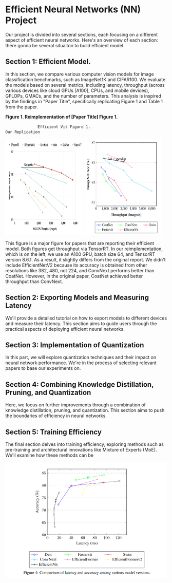 # Efficient Neural Networks (NN) Project

Our project is divided into several sections, each focusing on a different aspect of efficient neural networks. Here's an overview of each section:
there gonna be several situaiton to build efficient model. 

## Section 1: Efficient Model.
In this section, we compare various computer vision models for image classification benchmarks, such as ImageNet1K and CIFAR100. We evaluate the models based on several metrics, including latency, throughput (across various devices like cloud GPUs [A100], CPUs, and mobile devices), GFLOPs, GMACs, and the number of parameters. This analysis is inspired by the findings in "Paper Title", specifically replicating Figure 1 and Table 1 from the paper. 

**Figure 1. Reimplementation of [Paper Title] Figure 1.**

                  Efficient Vit Figure 1.                                                                   Our Replication
<p float="left">
  <img src="/images/efficient_vit_fig1.png" width="48%" height="300px"/>
  <img src="/images/efficient_vit_fig1_rei.png" width="48%" height="300px" />
</p>

This figure is a major figure for papers that are reporting their efficient model. Both figures get throughput via TensorRT. In our reimplementation, which is on the left, we use an A100 GPU, batch size 64, and TensorRT version 8.6.1. As a result, it slightly differs from the original report. We didn't include EfficientNetV2 because its accuracy is obtained from other resolutions like 382, 480, not 224, and ConvNext performs better than CoatNet. However, in the original paper, CoatNet achieved better throughput than ConvNext.


## Section 2: Exporting Models and Measuring Latency
We'll provide a detailed tutorial on how to export models to different devices and measure their latency. This section aims to guide users through the practical aspects of deploying efficient neural networks.

## Section 3: Implementation of Quantization
In this part, we will explore quantization techniques and their impact on neural network performance. We're in the process of selecting relevant papers to base our experiments on.

## Section 4: Combining Knowledge Distillation, Pruning, and Quantization
Here, we focus on further improvements through a combination of knowledge distillation, pruning, and quantization. This section aims to push the boundaries of efficiency in neural networks.

## Section 5: Training Efficiency
The final section delves into training efficiency, exploring methods such as pre-training and architectural innovations like Mixture of Experts (MoE). We'll examine how these methods can be

![Example Image](/images/acc_latency_3060.png "Example Image Titl")
